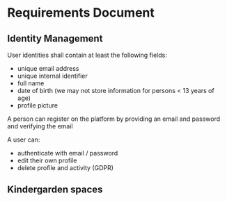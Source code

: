 # Requirements Document

## Identity Management

User identities shall contain at least the following fields:

- unique email address
- unique internal identifier
- full name
- date of birth (we may not store information for persons < 13 years of age)
- profile picture

A person can register on the platform by providing an email and password and verifying the email

A user can:

- authenticate with email / password
- edit their own profile
- delete profile and activity (GDPR)

## Kindergarden spaces

